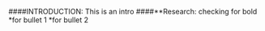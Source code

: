 ####INTRODUCTION:
          This is an intro
####**Research:
            checking for bold
            *for bullet 1
            *for bullet 2
